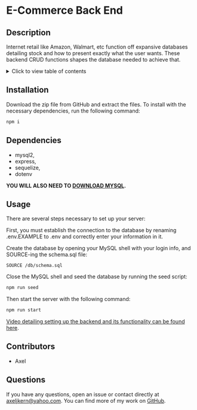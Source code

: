 # E-Commerce Back End

## Description
Internet retail like Amazon, Walmart, etc function off expansive databases detailing stock and how to present exactly what the user wants. These backend CRUD functions shapes the database needed to achieve that.

<details>
<summary>Click to view table of contents</summary>

## Table of Contents
* [Installation](#installation)
* [Dependencies](#dependencies)
* [Usage](#usage)
* [Contributors](#contributors)
* [Questions](#questions)
</details>

## Installation
Download the zip file from GitHub and extract the files. To install with the necessary dependencies, run the following command:

 ```bash
npm i
```

## Dependencies
- mysql2,
- express,
- sequelize,
- dotenv

**YOU WILL ALSO NEED TO [DOWNLOAD MYSQL](https://www.mysql.com/downloads/).**

## Usage
There are several steps necessary to set up your server:

First, you must establish the connection to the database by renaming .env.EXAMPLE to .env and correctly enter your information in it.

Create the database by opening your MySQL shell with your login info, and SOURCE-ing the schema.sql file:

```MySQL
SOURCE /db/schema.sql
```

Close the MySQL shell and seed the database by running the seed script:

```bash
npm run seed
```

Then start the server with the following command:

```bash
npm run start
```

[Video detailing setting up the backend and its functionality can be found here](https://watch.screencastify.com/v/SpMk6Njn4RhpOGmqj849).

## Contributors
- Axel

## Questions
If you have any questions, open an issue or contact directly at [axeljkern@yahoo.com](mailto:axeljkern@yahoo.com). You can find more of my work on [GitHub](https://www.github.com/Axeljk).